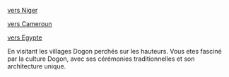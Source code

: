 
[vers Niger](https://github.com/Youssef-NAIM/labyrinthe/blob/main/Niger.md)

[vers Cameroun](https://github.com/Youssef-NAIM/labyrinthe/blob/main/Cameroun.md)

[vers Egypte](https://github.com/Youssef-NAIM/labyrinthe/blob/main/Egypte.md)

En visitant les villages Dogon perchés sur les hauteurs. Vous etes fasciné par la culture Dogon, avec ses cérémonies traditionnelles et son architecture unique.